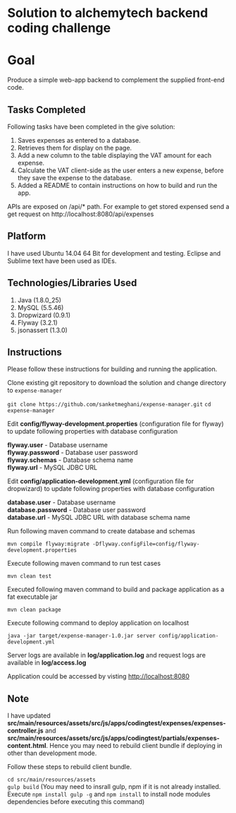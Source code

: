 # Solution to alchemytech backend coding challenge

Goal
====
Produce a simple web-app backend to complement the supplied front-end code.

Tasks Completed
--------------
Following tasks have been completed in the give solution:

1. Saves expenses as entered to a database.
2. Retrieves them for display on the page. 
3. Add a new column to the table displaying the VAT amount for each expense.
4. Calculate the VAT client-side as the user enters a new expense, before they save the expense to the database.
4. Added a README to contain instructions on how to build and run the app.

APIs are exposed on /api/* path. For example to get stored expensed send a get request on http://localhost:8080/api/expenses

Platform
--------------
I have used Ubuntu 14.04 64 Bit for development and testing. Eclipse and Sublime text have been used as IDEs.

Technologies/Libraries Used
--------------

1. Java (1.8.0_25)
2. MySQL (5.5.46)
3. Dropwizard (0.9.1)
4. Flyway (3.2.1)
5. jsonassert (1.3.0)

Instructions
--------------
Please follow these instructions for building and running the application.

Clone existing git repository to download the solution and change directory to `expense-manager`

`git clone https://github.com/sanketmeghani/expense-manager.git`
`cd expense-manager`

Edit **config/flyway-development.properties** (configuration file for flyway) to update following properties with database configuration

**flyway.user** - Database username  
**flyway.password** - Database user password  
**flyway.schemas** - Database schema name  
**flyway.url** - MySQL JDBC URL  

Edit **config/application-development.yml** (configuration file for dropwizard) to update following properties with database configuration

**database.user** - Database username  
**database.password** - Database user password  
**database.url** - MySQL JDBC URL with database schema name  

Run following maven command to create database and schemas

`mvn compile flyway:migrate -Dflyway.configFile=config/flyway-development.properties`

Execute following maven command to run test cases

`mvn clean test`

Executed following maven command to build and package application as a fat executable jar

`mvn clean package`

Execute following command to deploy application on localhost

`java -jar target/expense-manager-1.0.jar server config/application-development.yml`

Server logs are available in **log/application.log** and request logs are available in **log/access.log**  

Application could be accessed by visting [http://localhost:8080](http://localhost:8080)


Note
--------------
I have updated **src/main/resources/assets/src/js/apps/codingtest/expenses/expenses-controller.js** and **src/main/resources/assets/src/js/apps/codingtest/partials/expenses-content.html**. Hence you may need to rebuild client bundle if deploying in other than development mode.

Follow these steps to rebuild client bundle.

`cd src/main/resources/assets`  
`gulp build` (You may need to insrall gulp, npm if it is not already installed. Execute `npm install gulp -g` and `npm install` to install node modules dependencies before executing this command)
